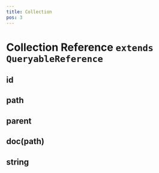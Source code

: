 ```yaml
---
title: Collection
pos: 3
---
```


# Collection Reference `extends QueryableReference`

## id

## path

## parent

## doc(path)

## string
